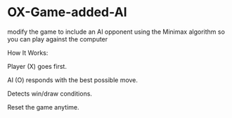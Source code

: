 # OX-Game-added-AI
 modify the game to include an AI opponent using the Minimax algorithm so you can play against the computer


How It Works:

Player (X) goes first.

AI (O) responds with the best possible move.

Detects win/draw conditions.

Reset the game anytime.

